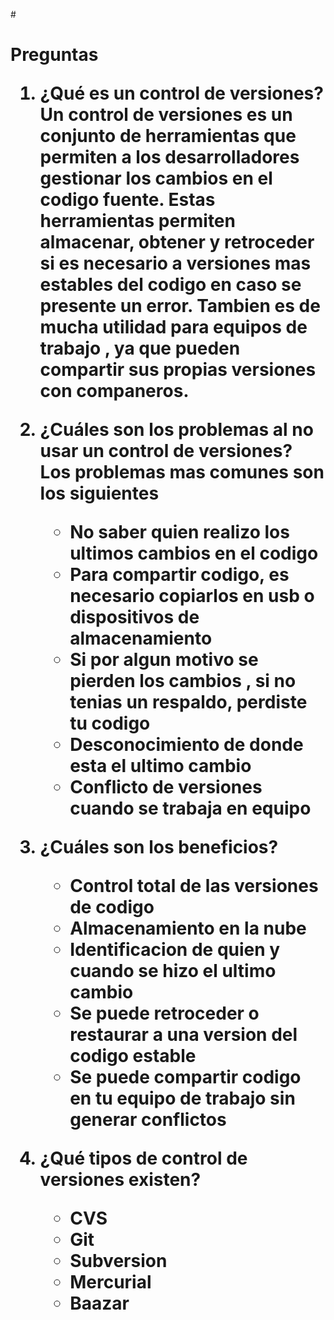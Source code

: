 
#<h1> Preguntas

1. ¿Qué es un control de versiones?
    Un control de versiones es un conjunto de herramientas que permiten a los desarrolladores gestionar los cambios en el codigo fuente. Estas herramientas permiten almacenar, obtener y retroceder si es necesario a versiones mas estables del codigo en caso se presente un error. Tambien es de mucha utilidad para equipos de trabajo , ya que pueden compartir sus propias versiones con companeros.

2. ¿Cuáles son los problemas al no usar un control de versiones?
    Los problemas mas comunes son los siguientes
    * No saber quien realizo los ultimos cambios en el codigo
    * Para compartir codigo, es necesario copiarlos en usb o dispositivos de almacenamiento
    * Si por algun motivo se pierden los cambios , si no tenias un respaldo, perdiste tu codigo
    * Desconocimiento de donde esta el ultimo cambio
    * Conflicto de versiones cuando se trabaja en equipo

3. ¿Cuáles son los beneficios?
    * Control total de las versiones de codigo
    * Almacenamiento en la nube
    * Identificacion de quien y cuando se hizo el ultimo cambio
    * Se puede retroceder o restaurar a una version del codigo estable
    * Se puede compartir codigo en tu equipo de trabajo sin generar conflictos

4. ¿Qué tipos de control de versiones existen?
    * CVS
    * Git 
    * Subversion 
    * Mercurial 
    * Baazar


